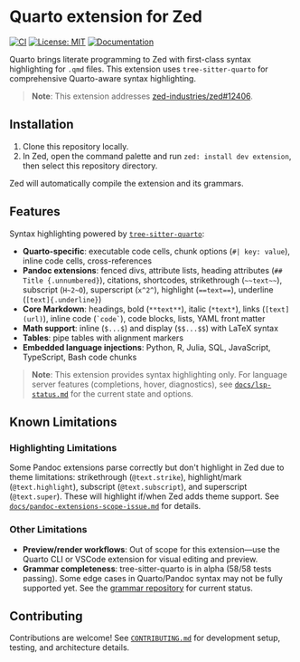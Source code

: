 # Quarto extension for Zed

[![CI](https://github.com/ck37/zed-quarto-extension/actions/workflows/ci.yml/badge.svg)](https://github.com/ck37/zed-quarto-extension/actions/workflows/ci.yml)
[![License: MIT](https://img.shields.io/badge/License-MIT-yellow.svg)](LICENSE)
[![Documentation](https://img.shields.io/badge/docs-available-blue)](docs/)

Quarto brings literate programming to Zed with first-class syntax highlighting for `.qmd` files. This extension uses `tree-sitter-quarto` for comprehensive Quarto-aware syntax highlighting.

> **Note**: This extension addresses [zed-industries/zed#12406](https://github.com/zed-industries/zed/issues/12406).

## Installation

1. Clone this repository locally.
2. In Zed, open the command palette and run `zed: install dev extension`, then select this repository directory.

Zed will automatically compile the extension and its grammars.

## Features

Syntax highlighting powered by [`tree-sitter-quarto`](https://github.com/ck37/tree-sitter-quarto):

- **Quarto-specific**: executable code cells, chunk options (`#| key: value`), inline code cells, cross-references
- **Pandoc extensions**: fenced divs, attribute lists, heading attributes (`## Title {.unnumbered}`), citations, shortcodes, strikethrough (`~~text~~`), subscript (`H~2~O`), superscript (`x^2^`), highlight (`==text==`), underline (`[text]{.underline}`)
- **Core Markdown**: headings, bold (`**text**`), italic (`*text*`), links (`[text](url)`), inline code (`` `code` ``), code blocks, lists, YAML front matter
- **Math support**: inline (`$...$`) and display (`$$...$$`) with LaTeX syntax
- **Tables**: pipe tables with alignment markers
- **Embedded language injections**: Python, R, Julia, SQL, JavaScript, TypeScript, Bash code chunks

> **Note**: This extension provides syntax highlighting only. For language server features (completions, hover, diagnostics), see [`docs/lsp-status.md`](docs/lsp-status.md) for the current state and options.

## Known Limitations

### Highlighting Limitations

Some Pandoc extensions parse correctly but don't highlight in Zed due to theme limitations: strikethrough (`@text.strike`), highlight/mark (`@text.highlight`), subscript (`@text.subscript`), and superscript (`@text.super`). These will highlight if/when Zed adds theme support. See [`docs/pandoc-extensions-scope-issue.md`](docs/pandoc-extensions-scope-issue.md) for details.

### Other Limitations

- **Preview/render workflows**: Out of scope for this extension—use the Quarto CLI or VSCode extension for visual editing and preview.
- **Grammar completeness**: tree-sitter-quarto is in alpha (58/58 tests passing). Some edge cases in Quarto/Pandoc syntax may not be fully supported yet. See the [grammar repository](https://github.com/ck37/tree-sitter-quarto) for current status.

## Contributing

Contributions are welcome! See [`CONTRIBUTING.md`](CONTRIBUTING.md) for development setup, testing, and architecture details.

